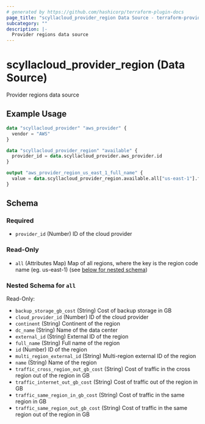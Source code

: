 ```yaml
---
# generated by https://github.com/hashicorp/terraform-plugin-docs
page_title: "scyllacloud_provider_region Data Source - terraform-provider-scyllacloud"
subcategory: ""
description: |-
  Provider regions data source
---
```


# scyllacloud_provider_region (Data Source)

Provider regions data source

## Example Usage

```terraform
data "scyllacloud_provider" "aws_provider" {
  vendor = "AWS"
}

data "scyllacloud_provider_region" "available" {
  provider_id = data.scyllacloud_provider.aws_provider.id
}

output "aws_provider_region_us_east_1_full_name" {
  value = data.scyllacloud_provider_region.available.all["us-east-1"].full_name
}
```

<!-- schema generated by tfplugindocs -->
## Schema

### Required

- `provider_id` (Number) ID of the cloud provider

### Read-Only

- `all` (Attributes Map) Map of all regions, where the key is the region code name (eg. us-east-1) (see [below for nested schema](#nestedatt--all))

<a id="nestedatt--all"></a>
### Nested Schema for `all`

Read-Only:

- `backup_storage_gb_cost` (String) Cost of backup storage in GB
- `cloud_provider_id` (Number) ID of the cloud provider
- `continent` (String) Continent of the region
- `dc_name` (String) Name of the data center
- `external_id` (String) External ID of the region
- `full_name` (String) Full name of the region
- `id` (Number) ID of the region
- `multi_region_external_id` (String) Multi-region external ID of the region
- `name` (String) Name of the region
- `traffic_cross_region_out_gb_cost` (String) Cost of traffic in the cross region out of the region in GB
- `traffic_internet_out_gb_cost` (String) Cost of traffic out of the region in GB
- `traffic_same_region_in_gb_cost` (String) Cost of traffic in the same region in GB
- `traffic_same_region_out_gb_cost` (String) Cost of traffic in the same region out of the region in GB


